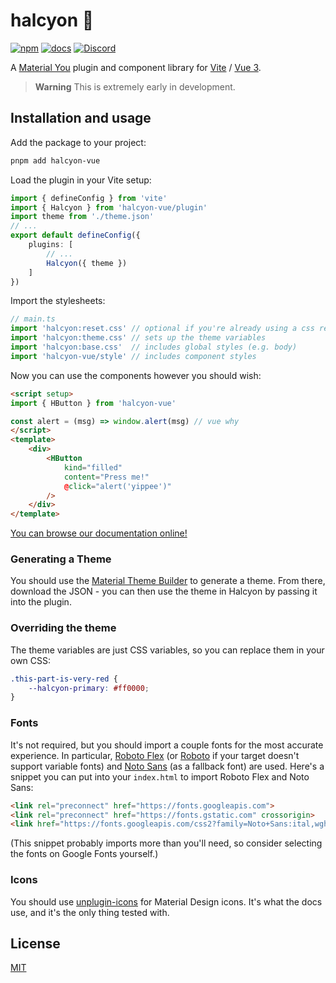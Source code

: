 # halcyon 🌅

[![npm](https://img.shields.io/npm/v/halcyon-vue?style=flat-square)](https://www.npmjs.com/package/halcyon-vue)
[![docs](https://img.shields.io/badge/docs-green?style=flat-square)][halcyon-docs]
[![Discord](https://img.shields.io/discord/1151600777761140876)][discord]


A [Material You][m3] plugin and component library for [Vite] / [Vue 3][v3].

> **Warning**
> This is extremely early in development.

## Installation and usage

Add the package to your project:

```sh
pnpm add halcyon-vue
```

Load the plugin in your Vite setup:

```ts
import { defineConfig } from 'vite'
import { Halcyon } from 'halcyon-vue/plugin'
import theme from './theme.json'
// ...
export default defineConfig({
    plugins: [
        // ...
        Halcyon({ theme })
    ]
})
```

Import the stylesheets:

```ts
// main.ts
import 'halcyon:reset.css' // optional if you're already using a css reset
import 'halcyon:theme.css' // sets up the theme variables
import 'halcyon:base.css'  // includes global styles (e.g. body)
import 'halcyon-vue/style' // includes component styles
```

Now you can use the components however you should wish:

```html
<script setup>
import { HButton } from 'halcyon-vue'

const alert = (msg) => window.alert(msg) // vue why
</script>
<template>
    <div>
        <HButton
            kind="filled"
            content="Press me!"
            @click="alert('yippee')"
        />
    </div>
</template>
```

[You can browse our documentation online!][halcyon-docs]

### Generating a Theme

You should use the [Material Theme Builder][theme-builder] to generate a theme.
From there, download the JSON - you can then use the theme in Halcyon by passing it
into the plugin.

### Overriding the theme

The theme variables are just CSS variables, so you can replace them in your
own CSS:

```css
.this-part-is-very-red {
    --halcyon-primary: #ff0000;
}
```

### Fonts

It's not required, but you should import a couple fonts for the most accurate
experience. In particular, [Roboto Flex][roboto-flex] (or [Roboto] if your target
doesn't support variable fonts) and [Noto Sans][noto-sans] (as a fallback font)
are used. Here's a snippet you can put into your `index.html` to import Roboto Flex
and Noto Sans:

```html
<link rel="preconnect" href="https://fonts.googleapis.com">
<link rel="preconnect" href="https://fonts.gstatic.com" crossorigin>
<link href="https://fonts.googleapis.com/css2?family=Noto+Sans:ital,wght@0,400;0,500;0,700;1,400;1,500;1,700&family=Roboto+Flex:wght@400;500;700&display=swap" rel="stylesheet">
```

(This snippet probably imports more than you'll need, so consider selecting the
fonts on Google Fonts yourself.)

### Icons

You should use [unplugin-icons] for Material Design icons. It's what the docs
use, and it's the only thing tested with.

## License

[MIT][license]

[vite]: https://vitejs.dev
[m3]: https://m3.material.io
[v3]: https://vuejs.org
[theme-builder]: https://www.figma.com/community/plugin/1034969338659738588/Material-Theme-Builder
[roboto-flex]: https://fonts.google.com/specimen/Roboto+Flex
[roboto]: https://fonts.google.com/specimen/Roboto
[noto-sans]: https://fonts.google.com/noto/specimen/Noto+Sans?query=noto
[license]: https://github.com/halcyon-vue/halcyon-vue/blob/main/LICENSE
[halcyon-docs]: https://halcyon-vue.github.io/halcyon-vue
[unplugin-icons]: https://github.com/antfu/unplugin-icons
[discord]: https://discord.gg/HEVfNXAu2d
